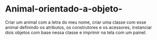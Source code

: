 # Animal-orientado-a-objeto-
Criar um animal com a letra do meu nome, criar uma classe com esse animal definindo os atributos, os construtores e os acessores, instanciar dois objetos com base nessa classe e imprimir na tela com um painel.

